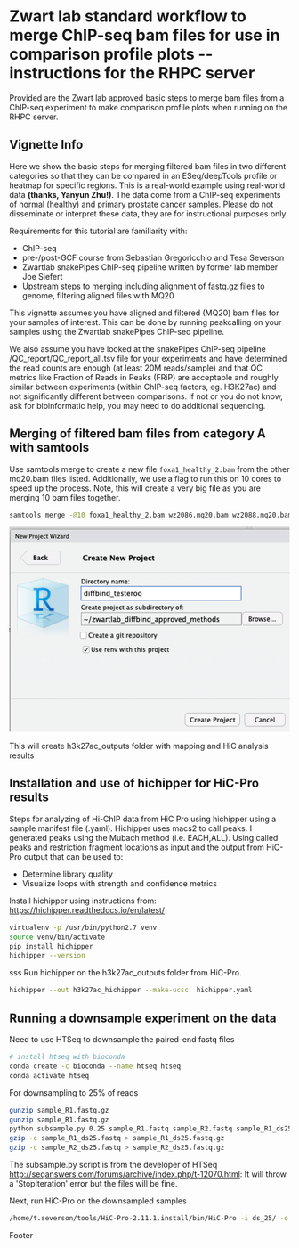 # Zwart lab standard workflow to merge ChIP-seq bam files for use in comparison profile plots -- instructions for the RHPC server

Provided are the Zwart lab approved basic steps to merge bam files from a ChIP-seq experiment to make comparison profile plots when running on the RHPC server.

## Vignette Info

Here we show the basic steps for merging filtered bam files in two different categories so that they can be compared in an ESeq/deepTools profile or heatmap for specific regions. This is a real-world example using real-world data **(thanks, Yanyun Zhu!)**. The data come from a ChIP-seq experiments of normal (healthy) and primary prostate cancer samples. Please do not disseminate or interpret these data, they are for instructional purposes only. 

Requirements for this tutorial are familiarity with:

- ChIP-seq 
- pre-/post-GCF course from Sebastian Gregoricchio and Tesa Severson
- Zwartlab snakePipes ChIP-seq pipeline written by former lab member Joe Siefert
- Upstream steps to merging including alignment of fastq.gz files to genome, filtering aligned files with MQ20

  
This vignette assumes you have aligned and filtered (MQ20) bam files for your samples of interest. This can be done by running peakcalling on your samples using the Zwartlab snakePipes ChIP-seq pipeline.

We also assume you have looked at the snakePipes ChIP-seq pipeline /QC_report/QC_report_all.tsv file for your experiments and have determined the read counts are enough (at least 20M reads/sample) and that QC metrics like Fraction of Reads in Peaks (FRiP) are acceptable and roughly similar between experiments (within ChIP-seq factors, eg. H3K27ac) and not significantly different between comparisons. If not or you do not know, ask for bioinformatic help, you may need to do additional sequencing.


 ## Merging of filtered bam files from category A with samtools ##
Use samtools merge to create a new file `foxa1_healthy_2.bam` from the other mq20.bam files listed. Additionally, we use a flag to run this on 10 cores to speed up the process. Note, this will create a very big file as you are merging 10 bam files together. 

 ```bash
samtools merge -@10 foxa1_healthy_2.bam wz2086.mq20.bam wz2088.mq20.bam wz2090.mq20.bam wz2120.mq20.bam wz2136.mq20.bam wz2138.mq20.bam wz2139.mq20.bam wz2163.mq20.bam wz2175.mq20.bam 
```

![Screenshot](test_screen.png)

This will create h3k27ac_outputs folder with mapping and HiC analysis results


## Installation and use of hichipper for HiC-Pro results ##

Steps for analyzing of Hi-ChIP data from HiC Pro using hichipper using a sample manifest file (.yaml). Hichipper uses macs2 to call peaks. I generated peaks using the Mubach method (i.e. EACH,ALL).
Using called peaks and restriction fragment locations as input and the output from HiC-Pro output that can be used to:
  - Determine library quality
  - Visualize loops with strength and confidence metrics

Install hichipper using instructions from: https://hichipper.readthedocs.io/en/latest/

```bash
virtualenv -p /usr/bin/python2.7 venv
source venv/bin/activate
pip install hichipper
hichipper --version
```
sss
Run hichipper on the h3k27ac_outputs folder from HiC-Pro.
```bash
hichipper --out h3k27ac_hichipper --make-ucsc  hichipper.yaml
```


 ## Running a downsample experiment on the data ##
 
Need to use HTSeq to downsample the paired-end fastq files 

```bash
# install htseq with bioconda
conda create -c bioconda --name htseq htseq
conda activate htseq
```

For downsampling to 25% of reads
```bash
gunzip sample_R1.fastq.gz
gunzip sample_R1.fastq.gz
python subsample.py 0.25 sample_R1.fastq sample_R2.fastq sample_R1_ds25.fastq sample_R2_ds25.fastq
gzip -c sample_R1_ds25.fastq > sample_R1_ds25.fastq.gz
gzip -c sample_R2_ds25.fastq > sample_R2_ds25.fastq.gz
```

The subsample.py script is from the developer of HTSeq 
http://seqanswers.com/forums/archive/index.php/t-12070.html: 
It will throw a 'StopIteration' error but the files will be fine.

Next, run HiC-Pro on the downsampled samples

```bash
/home/t.severson/tools/HiC-Pro-2.11.1.install/bin/HiC-Pro -i ds_25/ -o ds_25_outputs -c config-hicpro.txt
````
Footer
